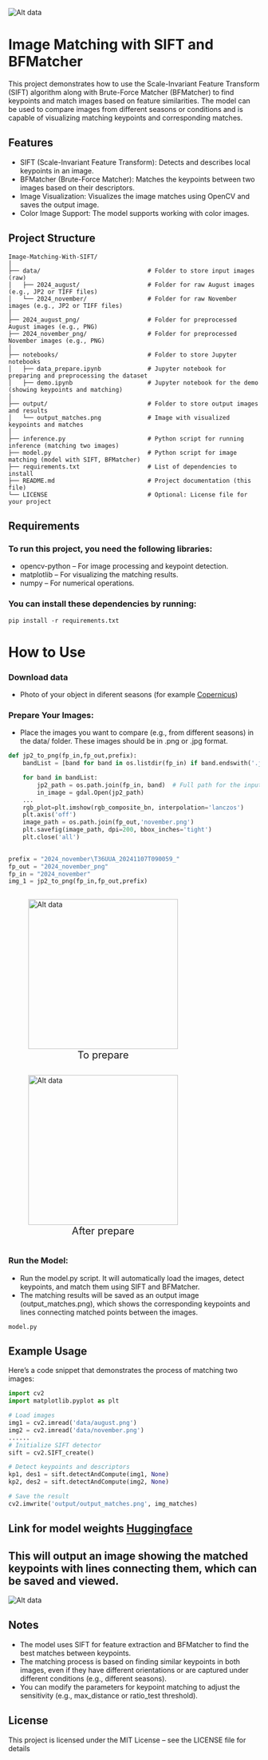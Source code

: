 ![Alt data](./header.png)
# Image Matching with SIFT and BFMatcher
This project demonstrates how to use the Scale-Invariant Feature Transform (SIFT) algorithm along with Brute-Force Matcher (BFMatcher) to find keypoints and match images based on feature similarities. The model can be used to compare images from different seasons or conditions and is capable of visualizing matching keypoints and corresponding matches.

## Features
- SIFT (Scale-Invariant Feature Transform): Detects and describes local keypoints in an image.
- BFMatcher (Brute-Force Matcher): Matches the keypoints between two images based on their descriptors.
- Image Visualization: Visualizes the image matches using OpenCV and saves the output image.
- Color Image Support: The model supports working with color images.

## Project Structure
```
Image-Matching-With-SIFT/
│
├── data/                              # Folder to store input images (raw)
│   ├── 2024_august/                   # Folder for raw August images (e.g., JP2 or TIFF files)
│   └── 2024_november/                 # Folder for raw November images (e.g., JP2 or TIFF files)
│
├── 2024_august_png/                   # Folder for preprocessed August images (e.g., PNG)
├── 2024_november_png/                 # Folder for preprocessed November images (e.g., PNG)
│
├── notebooks/                         # Folder to store Jupyter notebooks
│   ├── data_prepare.ipynb             # Jupyter notebook for preparing and preprocessing the dataset
│   ├── demo.ipynb                     # Jupyter notebook for the demo (showing keypoints and matching)
│
├── output/                            # Folder to store output images and results
│   └── output_matches.png             # Image with visualized keypoints and matches
│
├── inference.py                       # Python script for running inference (matching two images)
├── model.py                           # Python script for image matching (model with SIFT, BFMatcher)
├── requirements.txt                   # List of dependencies to install
├── README.md                          # Project documentation (this file)
└── LICENSE                            # Optional: License file for your project
```
## Requirements
### To run this project, you need the following libraries:

- opencv-python – For image processing and keypoint detection.
- matplotlib – For visualizing the matching results.
- numpy – For numerical operations.
### You can install these dependencies by running:
```
pip install -r requirements.txt
```
# How to Use
### Download data 
- Photo of your object in  diferent seasons  (for example [Copernicus](https://browser.dataspace.copernicus.eu/?zoom=5&lat=50.14875&lng=20.76416&themeId=DEFAULT-THEME&visualizationUrl=U2FsdGVkX18GQiWj4lEjhw5KOcfI%2F%2FmgLlge9RNTlzBNHYtXTHWLDhCH1XHhGPGqHuB9XP0HCIqXaxsX5j%2Bep0AEfsFHd%2FGwG0bl7KOKpfqanLEIDx8mYbfUKc3zSexY&datasetId=S2_L2A_CDAS&demSource3D=%22MAPZEN%22&cloudCoverage=30&dateMode=SINGLE))
###  Prepare Your Images: 
- Place the images you want to compare (e.g., from different seasons) in the data/ folder. These images should be in .png or .jpg format.
```python
def jp2_to_png(fp_in,fp_out,prefix):
    bandList = [band for band in os.listdir(fp_in) if band.endswith('.jp2')]

    for band in bandList:
        jp2_path = os.path.join(fp_in, band)  # Full path for the input JP2 file
        in_image = gdal.Open(jp2_path)
    ...
    rgb_plot=plt.imshow(rgb_composite_bn, interpolation='lanczos')
    plt.axis('off')
    image_path = os.path.join(fp_out,'november.png')
    plt.savefig(image_path, dpi=200, bbox_inches='tight')
    plt.close('all')
    

prefix = "2024_november\T36UUA_20241107T090059_"
fp_out = "2024_november_png"
fp_in = "2024_november"
img_1 = jp2_to_png(fp_in,fp_out,prefix)
```



<p align="center">
  <figure style="display:inline-block; margin-right: 20px;">
  <img src="./to_prepare.png" alt="Alt data" width="300"/>
  <figcaption style="text-align: center;font-size: 20px;">To prepare</figcaption>
</figure>
  <figure style="display:inline-block; margin-right: 20px;">
  <img src="./november.png" alt="Alt data" width="300"/>
  <figcaption style="text-align: center;font-size: 20px;">After prepare</figcaption>
</figure>
</p>

### Run the Model:

- Run the model.py script. It will automatically load the images, detect keypoints, and match them using SIFT and BFMatcher.
- The matching results will be saved as an output image (output_matches.png), which shows the corresponding keypoints and lines connecting matched points between the images.

```
model.py
```
## Example Usage
Here’s a code snippet that demonstrates the process of matching two images:
```python 
import cv2
import matplotlib.pyplot as plt

# Load images
img1 = cv2.imread('data/august.png')
img2 = cv2.imread('data/november.png')
......
# Initialize SIFT detector
sift = cv2.SIFT_create()

# Detect keypoints and descriptors
kp1, des1 = sift.detectAndCompute(img1, None)
kp2, des2 = sift.detectAndCompute(img2, None)

# Save the result
cv2.imwrite('output/output_matches.png', img_matches)


```
## Link for model weights [Huggingface](https://huggingface.co/VolodymyrKyba/SIFT_BFMatcher_Model/tree/main)


## This will output an image showing the matched keypoints with lines connecting them, which can be saved and viewed.
![Alt data](./output_matches.png)
## Notes
- The model uses SIFT for feature extraction and BFMatcher to find the best matches between keypoints.
- The matching process is based on finding similar keypoints in both images, even if they have different orientations or are captured under different conditions (e.g., different seasons).
- You can modify the parameters for keypoint matching to adjust the sensitivity (e.g., max_distance or ratio_test threshold).
## License
This project is licensed under the MIT License – see the LICENSE file for details

